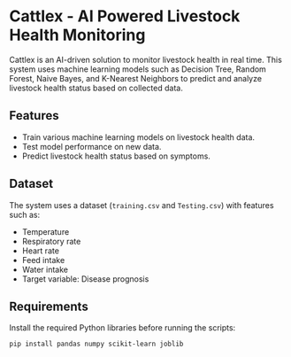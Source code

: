 # Cattlex - AI Powered Livestock Health Monitoring

Cattlex is an AI-driven solution to monitor livestock health in real time. This system uses machine learning models such as Decision Tree, Random Forest, Naive Bayes, and K-Nearest Neighbors to predict and analyze livestock health status based on collected data.

## Features
- Train various machine learning models on livestock health data.
- Test model performance on new data.
- Predict livestock health status based on symptoms.

## Dataset
The system uses a dataset (`training.csv` and `Testing.csv`) with features such as:
- Temperature
- Respiratory rate
- Heart rate
- Feed intake
- Water intake
- Target variable: Disease prognosis

## Requirements
Install the required Python libraries before running the scripts:
```bash
pip install pandas numpy scikit-learn joblib
